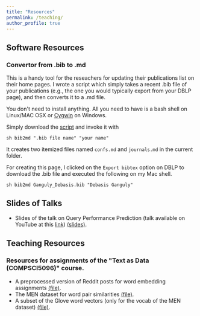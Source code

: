```yaml
---
title: "Resources"
permalink: /teaching/
author_profile: true
---
```


## Software Resources

### Convertor from .bib to .md

This is a handy tool for the reseachers for updating their publications list on their home pages. I wrote a script which simply takes a recent .bib file of your publications (e.g., the one you would typically export from your DBLP page), and then converts it to a .md file.

You don't need to install anything. All you need to have is a bash shell on Linux/MAC OSX or [Cygwin](https://www.cygwin.com/) on Windows.

Simply download the [script](https://github.com/gdebasis/gdebasis.github.io/blob/master/markdown_generator/bib2md.sh) and invoke it with
```
sh bib2md ".bib file name" "your name"
```
It creates two itemized files named `confs.md` and `journals.md` in the current folder.

For creating this page, I clicked on the `Export bibtex` option on DBLP to download the .bib file and executed the following on my Mac shell.
```
sh bib2md Ganguly_Debasis.bib "Debasis Ganguly"
```

## Slides of Talks
* Slides of the talk on Query Performance Prediction (talk available on YouTube at this [link](https://www.youtube.com/watch?v=0KeAjdE2wEs)) [(slides)](http://gdebasis.github.io/files/qpp.pdf).


## Teaching Resources 
### Resources for assignments of the "Text as Data (COMPSCI5096)" course.

* A preprocessed version of Reddit posts for word embedding assignments [(file)](http://gdebasis.github.io/files/reddit_posts.txt).
* The MEN dataset for word pair similarities [(file)](http://gdebasis.github.io/files/men.txt).
* A subset of the Glove word vectors (only for the vocab of the MEN dataset) [(file)](http://gdebasis.github.io/files/men.vocab.glovesubset.txt).

